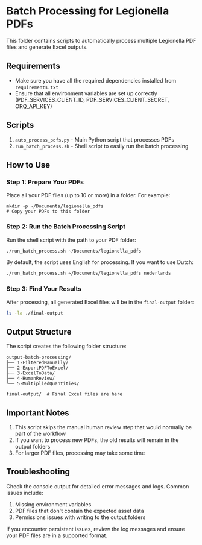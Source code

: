 # Batch Processing for Legionella PDFs

This folder contains scripts to automatically process multiple Legionella PDF files and generate Excel outputs.

## Requirements

- Make sure you have all the required dependencies installed from `requirements.txt`
- Ensure that all environment variables are set up correctly (PDF_SERVICES_CLIENT_ID, PDF_SERVICES_CLIENT_SECRET, ORQ_API_KEY)

## Scripts

1. `auto_process_pdfs.py` - Main Python script that processes PDFs
2. `run_batch_process.sh` - Shell script to easily run the batch processing

## How to Use

### Step 1: Prepare Your PDFs

Place all your PDF files (up to 10 or more) in a folder. For example:
```
mkdir -p ~/Documents/legionella_pdfs
# Copy your PDFs to this folder
```

### Step 2: Run the Batch Processing Script

Run the shell script with the path to your PDF folder:

```bash
./run_batch_process.sh ~/Documents/legionella_pdfs
```

By default, the script uses English for processing. If you want to use Dutch:

```bash
./run_batch_process.sh ~/Documents/legionella_pdfs nederlands
```

### Step 3: Find Your Results

After processing, all generated Excel files will be in the `final-output` folder:

```bash
ls -la ./final-output
```

## Output Structure

The script creates the following folder structure:

```
output-batch-processing/
├── 1-FilteredManually/
├── 2-ExportPDFToExcel/
├── 3-ExcelToData/
├── 4-HumanReview/
└── 5-MultipliedQuantities/

final-output/  # Final Excel files are here
```

## Important Notes

1. This script skips the manual human review step that would normally be part of the workflow
2. If you want to process new PDFs, the old results will remain in the output folders
3. For larger PDF files, processing may take some time

## Troubleshooting

Check the console output for detailed error messages and logs. Common issues include:

1. Missing environment variables
2. PDF files that don't contain the expected asset data
3. Permissions issues with writing to the output folders

If you encounter persistent issues, review the log messages and ensure your PDF files are in a supported format. 
